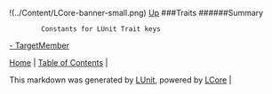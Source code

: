 !(../Content/LCore-banner-small.png)
[Up](../LUnit.md)
###Traits
######Summary

            Constants for LUnit Trait keys
            
[ - TargetMember](Traits_TargetMember.md)

[Home](../../README.md) | [Table of Contents](../../TableOfContents.md) | 


This markdown was generated by [LUnit](https://github.com/CodeSingularity/LUnit), powered by [LCore](https://github.com/CodeSingularity/LCore) | 

